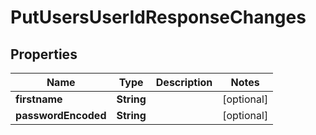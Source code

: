 # PutUsersUserIdResponseChanges

## Properties
Name | Type | Description | Notes
------------ | ------------- | ------------- | -------------
**firstname** | **String** |  |  [optional]
**passwordEncoded** | **String** |  |  [optional]
